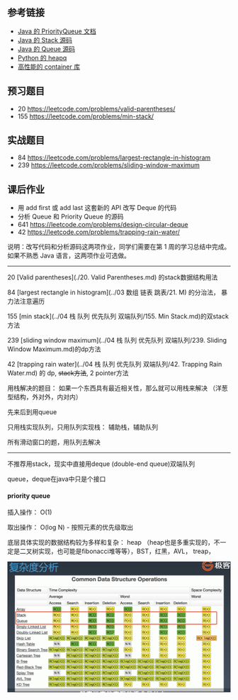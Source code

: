 ## 参考链接

- [Java 的 PriorityQueue 文档](http://docs.oracle.com/javase/10/docs/api/java/util/PriorityQueue.html)
- [Java 的 Stack 源码](http://developer.classpath.org/doc/java/util/Stack-source.html)
- [Java 的 Queue 源码](http://fuseyism.com/classpath/doc/java/util/Queue-source.html)
- [Python 的 heapq](http://docs.python.org/2/library/heapq.html)
- [高性能的 container 库](http://docs.python.org/2/library/collections.html)



##  预习题目

- 20    https://leetcode.com/problems/valid-parentheses/
- 155  https://leetcode.com/problems/min-stack/

## 实战题目

- 84   https://leetcode.com/problems/largest-rectangle-in-histogram
- 239 https://leetcode.com/problems/sliding-window-maximum

## 课后作业

- 用 add first 或     add last 这套新的 API 改写 Deque     的代码
- 分析 Queue 和     Priority Queue 的源码
- 641 https://leetcode.com/problems/design-circular-deque
- 42   https://leetcode.com/problems/trapping-rain-water/

说明：改写代码和分析源码这两项作业，同学们需要在第 1 周的学习总结中完成。如果不熟悉 Java 语言，这两项作业可选做。

------



20     [Valid parentheses](./20. Valid Parentheses.md)  的stack数据结构用法

84     [largest rectangle in histogram](../03 数组 链表 跳表/21. M) 的分治法， 暴力法注意遍历

155    [min stack](../04 栈 队列 优先队列 双端队列/155. Min Stack.md)的双stack方法

239    [sliding window maximum](../04 栈 队列 优先队列 双端队列/239. Sliding Window Maximum.md)的dp方法

42     [trapping rain water](../04 栈 队列 优先队列 双端队列/42. Trapping Rain Water.md) 的 dp, ~~stack方法~~, 2 pointer方法





用栈解决的题目： 如果一个东西具有最近相关性，那么就可以用栈来解决 （洋葱型结构，外对外，内对内）

先来后到用queue

只用栈实现队列，只用队列实现栈： 辅助栈，辅助队列

所有滑动窗口的题，用队列去解决





------

不推荐用stack，现实中直接用deque (double-end queue)双端队列

queue，deque在java中只是个接口



#### priority queue

插入操作： O(1)

取出操作： O(log N) - 按照元素的优先级取出

底层具体实现的数据结构较为多样和复杂： heap （heap也是多重实现的，不一定是二叉树实现，也可能是fibonacci堆等等），BST，红黑，AVL， treap， 





![image-20210226211141994](作业列表.assets/image-20210226211141994.png)



